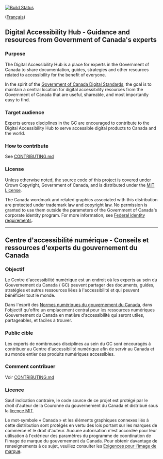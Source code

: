 [![Build Status](https://travis-ci.org/canada-ca/template-gabarit.svg?branch=master)](https://travis-ci.org/canada-ca/template-gabarit)

([Français](#gabarit-pour-dépôts-de-code-source-ouvert-du-gouvernement-du-canada))

## Digital Accessibility Hub - Guidance and resources from Government of Canada's experts

### Purpose
The Digital Accessibility Hub is a place for experts in the Government of Canada to share documentation, guides, strategies and other resources related to accessibility for the benefit of everyone.

In the spirit of the [Government of Canada Digital Standards](https://www.canada.ca/en/government/system/digital-government/government-canada-digital-standards.html), the goal is to maintain a central location for digital accessibility resources from the Government of Canada that are useful, shareable, and most importantly easy to find.

### Target audience
Experts across disciplines in the GC are encouraged to contribute to the Digital Accessibility Hub to serve accessible digital products to Canada and the world.

### How to contribute

See [CONTRIBUTING.md](CONTRIBUTING.md)

### License

Unless otherwise noted, the source code of this project is covered under Crown Copyright, Government of Canada, and is distributed under the [MIT License](LICENSE).

The Canada wordmark and related graphics associated with this distribution are protected under trademark law and copyright law. No permission is granted to use them outside the parameters of the Government of Canada's corporate identity program. For more information, see [Federal identity requirements](https://www.canada.ca/en/treasury-board-secretariat/topics/government-communications/federal-identity-requirements.html).

______________________

## Centre d'accessibilité numérique - Conseils et ressources d'experts du gouvernement du Canada

### Objectif
Le Centre d'accessibilité numérique est un endroit où les experts au sein du Gouvernement du Canada \( GC\) peuvent partager des documents, guides, stratégies et autres ressources liées à l'accessibilité et qui peuvent bénéficier tout le monde.

Dans l'esprit des [Normes numériques du gouvernement du Canada](https://www.canada.ca/fr/gouvernement/systeme/gouvernement-numerique/normes-numeriques-gouvernement-canada.html), dans l'objectif qu'offre un emplacement central pour les ressources numériques Gouvernement du Canada en matière d'accessibilité qui seront utiles, partageables, et faciles à trouver.

### Public cible
Les experts de nombreuses disciplines au sein du GC sont encouragés à contribuer au Centre d'accessibilité numérique afin de servir au Canada et au monde entier des produits numériques accessibles.

### Comment contribuer

Voir [CONTRIBUTING.md](CONTRIBUTING.md)

### Licence

Sauf indication contraire, le code source de ce projet est protégé par le droit d'auteur de la Couronne du gouvernement du Canada et distribué sous la [licence MIT](LICENSE).

Le mot-symbole « Canada » et les éléments graphiques connexes liés à cette distribution sont protégés en vertu des lois portant sur les marques de commerce et le droit d'auteur. Aucune autorisation n'est accordée pour leur utilisation à l'extérieur des paramètres du programme de coordination de l'image de marque du gouvernement du Canada. Pour obtenir davantage de renseignements à ce sujet, veuillez consulter les [Exigences pour l'image de marque](https://www.canada.ca/fr/secretariat-conseil-tresor/sujets/communications-gouvernementales/exigences-image-marque.html).
